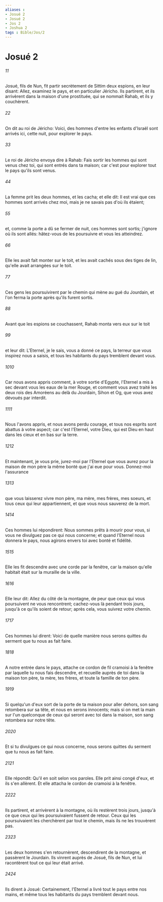 ```yaml
---
aliases : 
- Josué 2
- Josué 2
- Jos 2
- Joshua 2
tags : Bible/Jos/2
---
```


# Josué 2

###### 11
Josué, fils de Nun, fit partir secrètement de Sittim deux espions, en leur disant: Allez, examinez le pays, et en particulier Jéricho. Ils partirent, et ils arrivèrent dans la maison d'une prostituée, qui se nommait Rahab, et ils y couchèrent.
###### 22
On dit au roi de Jéricho: Voici, des hommes d'entre les enfants d'Israël sont arrivés ici, cette nuit, pour explorer le pays.
###### 33
Le roi de Jéricho envoya dire à Rahab: Fais sortir les hommes qui sont venus chez toi, qui sont entrés dans ta maison; car c'est pour explorer tout le pays qu'ils sont venus.
###### 44
La femme prit les deux hommes, et les cacha; et elle dit: Il est vrai que ces hommes sont arrivés chez moi, mais je ne savais pas d'où ils étaient;
###### 55
et, comme la porte a dû se fermer de nuit, ces hommes sont sortis; j'ignore où ils sont allés: hâtez-vous de les poursuivre et vous les atteindrez.
###### 66
Elle les avait fait monter sur le toit, et les avait cachés sous des tiges de lin, qu'elle avait arrangées sur le toit.
###### 77
Ces gens les poursuivirent par le chemin qui mène au gué du Jourdain, et l'on ferma la porte après qu'ils furent sortis.
###### 88
Avant que les espions se couchassent, Rahab monta vers eux sur le toit
###### 99
et leur dit: L'Eternel, je le sais, vous a donné ce pays, la terreur que vous inspirez nous a saisis, et tous les habitants du pays tremblent devant vous.
###### 1010
Car nous avons appris comment, à votre sortie d'Egypte, l'Eternel a mis à sec devant vous les eaux de la mer Rouge, et comment vous avez traité les deux rois des Amoréens au delà du Jourdain, Sihon et Og, que vous avez dévoués par interdit.
###### 1111
Nous l'avons appris, et nous avons perdu courage, et tous nos esprits sont abattus à votre aspect; car c'est l'Eternel, votre Dieu, qui est Dieu en haut dans les cieux et en bas sur la terre.
###### 1212
Et maintenant, je vous prie, jurez-moi par l'Eternel que vous aurez pour la maison de mon père la même bonté que j'ai eue pour vous. Donnez-moi l'assurance
###### 1313
que vous laisserez vivre mon père, ma mère, mes frères, mes soeurs, et tous ceux qui leur appartiennent, et que vous nous sauverez de la mort.
###### 1414
Ces hommes lui répondirent: Nous sommes prêts à mourir pour vous, si vous ne divulguez pas ce qui nous concerne; et quand l'Eternel nous donnera le pays, nous agirons envers toi avec bonté et fidélité.
###### 1515
Elle les fit descendre avec une corde par la fenêtre, car la maison qu'elle habitait était sur la muraille de la ville.
###### 1616
Elle leur dit: Allez du côté de la montagne, de peur que ceux qui vous poursuivent ne vous rencontrent; cachez-vous là pendant trois jours, jusqu'à ce qu'ils soient de retour; après cela, vous suivrez votre chemin.
###### 1717
Ces hommes lui dirent: Voici de quelle manière nous serons quittes du serment que tu nous as fait faire.
###### 1818
A notre entrée dans le pays, attache ce cordon de fil cramoisi à la fenêtre par laquelle tu nous fais descendre, et recueille auprès de toi dans la maison ton père, ta mère, tes frères, et toute la famille de ton père.
###### 1919
Si quelqu'un d'eux sort de la porte de ta maison pour aller dehors, son sang retombera sur sa tête, et nous en serons innocents; mais si on met la main sur l'un quelconque de ceux qui seront avec toi dans la maison, son sang retombera sur notre tête.
###### 2020
Et si tu divulgues ce qui nous concerne, nous serons quittes du serment que tu nous as fait faire.
###### 2121
Elle répondit: Qu'il en soit selon vos paroles. Elle prit ainsi congé d'eux, et ils s'en allèrent. Et elle attacha le cordon de cramoisi à la fenêtre.
###### 2222
Ils partirent, et arrivèrent à la montagne, où ils restèrent trois jours, jusqu'à ce que ceux qui les poursuivaient fussent de retour. Ceux qui les poursuivaient les cherchèrent par tout le chemin, mais ils ne les trouvèrent pas.
###### 2323
Les deux hommes s'en retournèrent, descendirent de la montagne, et passèrent le Jourdain. Ils vinrent auprès de Josué, fils de Nun, et lui racontèrent tout ce qui leur était arrivé.
###### 2424
Ils dirent à Josué: Certainement, l'Eternel a livré tout le pays entre nos mains, et même tous les habitants du pays tremblent devant nous.
